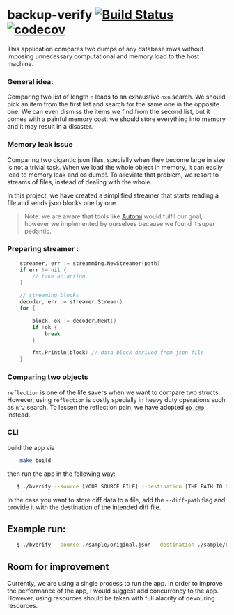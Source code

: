 # backup-verify [![Build Status](https://cloud.drone.io/api/badges/d-fal/backup-verify/status.svg)](https://cloud.drone.io/d-fal/backup-verify) [![codecov](https://codecov.io/gh/d-fal/backup-verify/branch/main/graph/badge.svg?token=MDn8ffuCnQ)](https://codecov.io/gh/d-fal/backup-verify)

This application compares two dumps of any database rows without imposing unnecessary computational and memory load to the host machine.

### General idea:

Comparing two list of length `n` leads to an exhaustive `nxn` search. We should pick an item from the first list and search for the same one in the opposite one. We can even dismiss the items we find from the second list, but it comes with a painful memory cost: we should store everything into memory and it may result in a disaster.

### Memory leak issue

Comparing two gigantic json files, specially when they become large in size is not a trivial task. When we load the whole object in memory, it can easily lead to memory leak and os dump!. To alleviate that problem, we resort to streams of files, instead of dealing with the whole.

In this project, we have created a simplified streamer that starts reading a file and sends json blocks one by one.

> Note: we are aware that tools like [Automi](https://github.com/vladimirvivien/automi) would fulfil our goal, however we implemented by ourselves because we found it super pedantic.

### Preparing streamer :

```go
	streamer, err := streamming.NewStreamer(path)
	if err != nil {
		// take an action
    }

    // streaming blocks
    decoder, err := streamer.Stream()
	for {

		block, ok := decoder.Next()
		if !ok {
			break
        }

        fmt.Println(block) // data block derived from json file
	}


```

### Comparing two objects

`reflection` is one of the life savers when we want to compare two structs. However, using `reflection` is costly specially in heavy duty operations such as `n^2` search. To lessen the reflection pain, we have adopted [`go-cmp`](https://github.com/google/go-cmp) instead.

### CLI

build the app via

```bash
    make build
```

then run the app in the following way:

```bash
   $ ./bverify --source [YOUR SOURCE FILE] --destination [THE PATH TO DUMP FILE]

```

In the case you want to store diff data to a file, add the `--diff-path` flag and provide it with the destination of the intended diff file.

## Example run:

```bash
   $ ./bverify --source ./sample/original.json --destination ./sample/duplicate.json --diff-path ./out.txt

```

## Room for improvement

Currently, we are using a single process to run the app. In order to improve the performance of the app, I would suggest add concurrency to the app. However, using resources should be taken with full alacrity of devouring resources.
